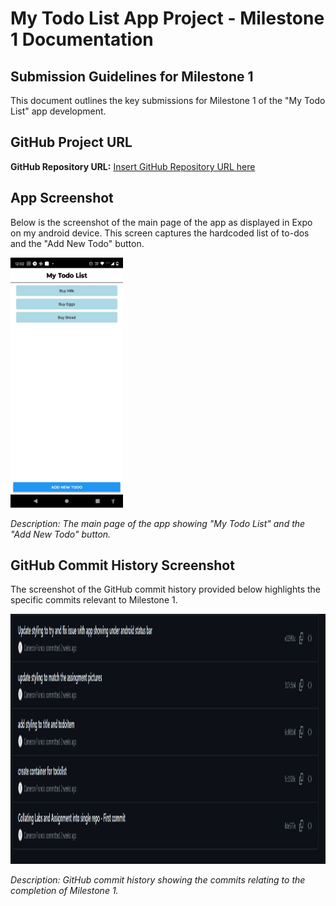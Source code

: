 # My Todo List App Project - Milestone 1 Documentation

## Submission Guidelines for Milestone 1

This document outlines the key submissions for Milestone 1 of the "My Todo List" app development.

## GitHub Project URL

**GitHub Repository URL:** [Insert GitHub Repository URL here](#)

## App Screenshot

Below is the screenshot of the main page of the app as displayed in Expo on my android device. This screen captures the hardcoded list of to-dos and the "Add New Todo" button.

<img src="https://github.com/CameronFrancis/3701ICT-Mobile-Application-Development-/blob/main/images/todolistmilestone1%20-%20home%20screen%20with%20todo%20items.jfif" height="400px" alt="Home Screen">

_Description: The main page of the app showing "My Todo List" and the "Add New Todo" button._

## GitHub Commit History Screenshot

The screenshot of the GitHub commit history provided below highlights the specific commits relevant to Milestone 1.

<img src="https://github.com/CameronFrancis/3701ICT-Mobile-Application-Development-/blob/main/images/todolistmilestone1%20-%20commit%20history.png" height="400px" alt="Commit History">

_Description: GitHub commit history showing the commits relating to the completion of Milestone 1._


